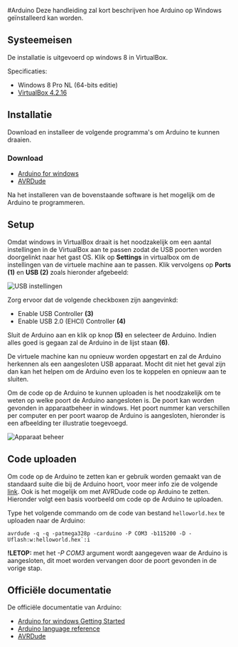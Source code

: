 #Arduino
Deze handleiding zal kort beschrijven hoe Arduino op Windows geïnstalleerd kan worden.

## Systeemeisen
De installatie is uitgevoerd op windows 8 in VirtualBox.

Specificaties:

* Windows 8 Pro NL (64-bits editie)
* [VirtualBox 4.2.16](virtualbox.html)


## Installatie
Download en installeer de volgende programma's om Arduino te kunnen draaien.

### Download
* [Arduino for windows](http://arduino.googlecode.com/files/arduino-1.0.5-windows.exe)
* [AVRDude](http://sourceforge.net/projects/winavr/)

Na het installeren van de bovenstaande software is het mogelijk om de Arduino te programmeren.

## Setup
Omdat windows in VirtualBox draait is het noodzakelijk om een aantal instellingen in de VirtualBox aan te passen zodat de USB poorten worden doorgelinkt naar het gast OS. Klik op **Settings** in virtualbox om de instellingen van de virtuele machine aan te passen.
Klik vervolgens op **Ports (1)** en **USB (2)** zoals hieronder afgebeeld:

![USB instellingen](VB-usb-settings.png)

Zorg ervoor dat de volgende checkboxen zijn aangevinkd:

* Enable USB Controller **(3)**
* Enable USB 2.0 (EHCI) Controller **(4)**

Sluit de Arduino aan en klik op knop **(5)** en selecteer de Arduino. Indien alles goed is gegaan zal de Arduino in de lijst staan **(6)**.

De virtuele machine kan nu opnieuw worden opgestart en zal de Arduino herkennen als een aangesloten USB apparaat.
Mocht dit niet het geval zijn dan kan het helpen om de Arduino even los te koppelen en opnieuw aan te sluiten.

Om de code op de Arduino te kunnen uploaden is het noodzakelijk om te weten op welke poort de Arduino aangesloten is. De poort kan worden gevonden in apparaatbeheer in windows. Het poort nummer kan verschillen per computer en per poort waarop de Arduino is aangesloten, hieronder is een afbeelding ter illustratie toegevoegd.

![Apparaat beheer](apparaatbeheer.png)

## Code uploaden
Om code op de Arduino te zetten kan er gebruik worden gemaakt van de standaard suite die bij de Arduino hoort, voor meer info zie de volgende [link](http://arduino.cc/en/Guide/Windows). Ook is het mogelijk om met AVRDude code op Arduino te zetten. Hieronder volgt een basis voorbeeld om code op de Arduino te uploaden.

Type het volgende commando om de code van bestand `helloworld.hex` te uploaden naar de Arduino:

```
avrdude -q -q -patmega328p -carduino -P COM3 -b115200 -D -Uflash:w:helloworld.hex`:i
```

**!LETOP:** met het _-P COM3_ argument wordt aangegeven waar de Arduino is aangesloten, dit moet worden vervangen door de poort gevonden in de vorige stap.


## Officiële documentatie
De officiële documentatie van Arduino:

* [Arduino for windows Getting Started](http://arduino.cc/en/Guide/Windows)
* [Arduino language reference](http://arduino.cc/en/Reference/HomePage)
* [AVRDude](http://www.nongnu.org/avrdude/)

